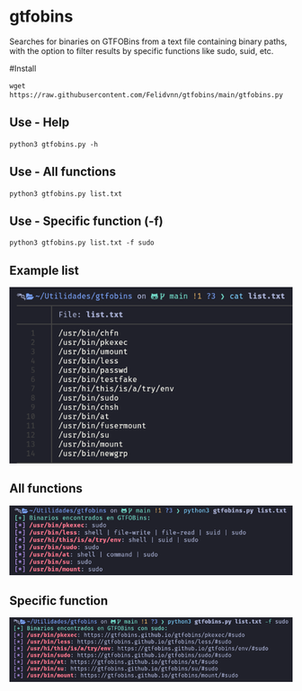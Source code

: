 # gtfobins
Searches for binaries on GTFOBins from a text file containing binary paths, with the option to filter results by specific functions like sudo, suid, etc.

#Install
```
wget https://raw.githubusercontent.com/Felidvnn/gtfobins/main/gtfobins.py
```
## Use - Help
```
python3 gtfobins.py -h
```

## Use - All functions
```
python3 gtfobins.py list.txt
```

## Use - Specific function (-f)
```
python3 gtfobins.py list.txt -f sudo
```

## Example list
![List](Images/List.png)

## All functions
![Example](Images/Ex1.png)

## Specific function
![Example2](Images/Ex2.png)
